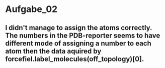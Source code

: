 # Aufgabe_02
## I didn't manage to assign the atoms correctly. The numbers in the PDB-reporter seems to have different mode of assigning a number to each atom then the data aquired by forcefiel.label_molecules(off_topology)[0].

